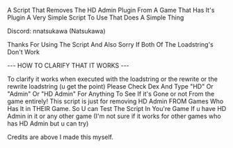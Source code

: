 A Script That Removes The HD Admin Plugin From A Game That Has It's Plugin A Very Simple Script To Use That Does A Simple Thing 

Discord: nnatsukawa (Natsukawa)

Thanks For Using The Script And Also Sorry If Both Of The Loadstring's Don't Work

--- HOW TO CLARIFY THAT IT WORKS ---

To clarify it works when executed with the loadstring or the rewrite or the rewrite loadstring (u get the point) 
Please Check Dex And Type "HD" Or "Admin" Or "HD Admin" For Anything To See If it's Gone or not From the game entirely! 
This script is just for removing HD Admin FROM Games Who Has It in THEIR Game. So U can Test The Script In You're Game If u have HD Admin in it or any other game (I'm not sure if it works for other games who has HD Admin but u can try)

Credits are above I made this myself.
